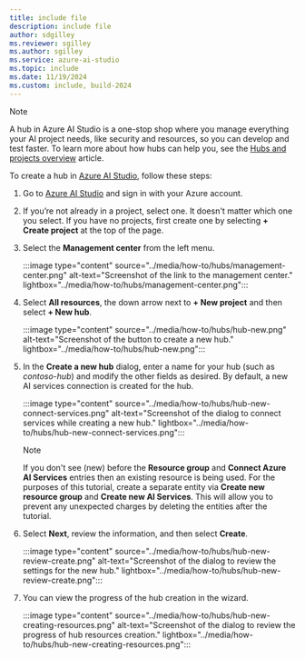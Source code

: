 ```yaml
---
title: include file
description: include file
author: sdgilley
ms.reviewer: sgilley
ms.author: sgilley
ms.service: azure-ai-studio
ms.topic: include
ms.date: 11/19/2024
ms.custom: include, build-2024
---
```


> [!NOTE]
> A hub in Azure AI Studio is a one-stop shop where you manage everything your AI project needs, like security and resources, so you can develop and test faster. To learn more about how hubs can help you, see the [Hubs and projects overview](/azure/ai-studio/concepts/ai-resources) article.

To create a hub in [Azure AI Studio](https://ai.azure.com), follow these steps:

1. Go to [Azure AI Studio](https://ai.azure.com) and sign in with your Azure account.
1. If you’re not already in a project, select one. It doesn't matter which one you select.  If you have no projects, first create one by selecting **+ Create project** at the top of the page.
1. Select the **Management center** from the left menu.

    :::image type="content" source="../media/how-to/hubs/management-center.png" alt-text="Screenshot of the link to the management center." lightbox="../media/how-to/hubs/management-center.png":::

1. Select **All resources**, the down arrow next to **+ New project** and then select **+ New hub**.

    :::image type="content" source="../media/how-to/hubs/hub-new.png" alt-text="Screenshot of the button to create a new hub." lightbox="../media/how-to/hubs/hub-new.png":::

1. In the **Create a new hub** dialog, enter a name for your hub (such as *contoso-hub*) and modify the other fields as desired. By default, a new AI services connection is created for the hub.

    :::image type="content" source="../media/how-to/hubs/hub-new-connect-services.png" alt-text="Screenshot of the dialog to connect services while creating a new hub." lightbox="../media/how-to/hubs/hub-new-connect-services.png":::

    > [!NOTE]
    > If you don't see (new) before the **Resource group** and **Connect Azure AI Services** entries then an existing resource is being used. For the purposes of this tutorial, create a separate entity via **Create new resource group** and **Create new AI Services**. This will allow you to prevent any unexpected charges by deleting the entities after the tutorial.


1. Select **Next**, review the information, and then select **Create**.

    :::image type="content" source="../media/how-to/hubs/hub-new-review-create.png" alt-text="Screenshot of the dialog to review the settings for the new hub." lightbox="../media/how-to/hubs/hub-new-review-create.png":::

1. You can view the progress of the hub creation in the wizard. 

    :::image type="content" source="../media/how-to/hubs/hub-new-creating-resources.png" alt-text="Screenshot of the dialog to review the progress of hub resources creation." lightbox="../media/how-to/hubs/hub-new-creating-resources.png":::
